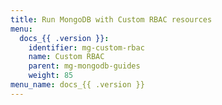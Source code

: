```yaml
---
title: Run MongoDB with Custom RBAC resources
menu:
  docs_{{ .version }}:
    identifier: mg-custom-rbac
    name: Custom RBAC
    parent: mg-mongodb-guides
    weight: 85
menu_name: docs_{{ .version }}
---
```

